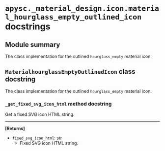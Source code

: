 # `apysc._material_design.icon.material_hourglass_empty_outlined_icon` docstrings

## Module summary

The class implementation for the outlined `hourglass_empty` material icon.

## `MaterialhourglassEmptyOutlinedIcon` class docstring

The class implementation for the outlined `hourglass_empty` material icon.

### `_get_fixed_svg_icon_html` method docstring

Get a fixed SVG icon HTML string.<hr>

**[Returns]**

- `fixed_svg_icon_html`: str
  - Fixed SVG icon HTML string.